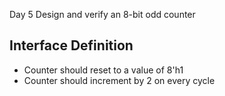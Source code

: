 Day 5
Design and verify an 8-bit odd counter

## Interface Definition
- Counter should reset to a value of 8'h1
- Counter should increment by 2 on every cycle

